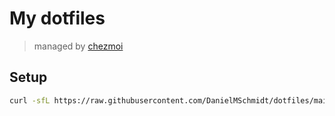# My dotfiles

> managed by [chezmoi](https://www.chezmoi.io/)

## Setup

```bash
curl -sfL https://raw.githubusercontent.com/DanielMSchmidt/dotfiles/main/.startup.sh | bash
```